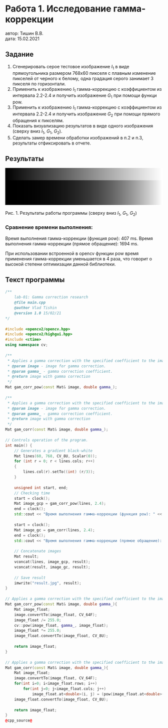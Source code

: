 # Работа 1. Исследование гамма-коррекции
автор: Тишин В.В.  
дата: 15.02.2021

Задание
-------
1. Сгенерировать серое тестовое изображение $I_1$ в виде прямоугольника размером 768х60 пикселя с плавным изменение пикселей от черного к белому, одна градация серого занимает 3 пикселя по горизонтали.
2. Применить  к изображению $I_1$ гамма-коррекцию с коэффициентом из интервала 2.2-2.4 и получить изображение $G_1$ при помощи функци pow.
3. Применить  к изображению $I_1$ гамма-коррекцию с коэффициентом из интервала 2.2-2.4 и получить изображение $G_2$ при помощи прямого обращения к пикселям.
4. Показать визуализацию результатов в виде одного изображения (сверху вниз $I_1$, $G_1$, $G_2$).
5. Сделать замер времени обработки изображений в п.2 и п.3, результаты отфиксировать в отчете.

Результаты
----------
![](lab01.jpg)

Рис. 1. Результаты работы программы (сверху вниз $I_1$, $G_1$, $G_2$)

### Сравнение времени выполнения:
Время выполнения гамма-коррекции (функция pow): 407 ms.
Время выполнения гамма-коррекции (прямое обращение): 1694 ms.

При использовании встроенной в opencv функции pow время применения гамма-коррекции уменьшается в 4 раза, что говорит о высокой степени оптимизации данной библиотеки.

Текст программы
---------------
```cpp
/**
    lab-01: Gamma correction research
    @file main.cpp
    @author Vlad Tishin
    @version 1.0 15/02/21
*/

#include <opencv2/opencv.hpp>
#include <opencv2/highgui.hpp>
#include <ctime>
using namespace cv;

/**
 * Applies a gamma correction with the specified coefficient to the image using the pow function.
 * @param image - image for gamma correction.
 * @param gamma_ - gamma correction coefficient.
 * @return image with gamma correction
 */
Mat gam_corr_pow(const Mat& image, double gamma_);

/**
 * Applies a gamma correction with the specified coefficient to the image using direct access to pixels.
 * @param image - image for gamma correction.
 * @param gamma_ - gamma correction coefficient.
 * @return image with gamma correction
 */
Mat gam_corr(const Mat& image, double gamma_);

// Controls operation of the program.
int main() {
    // Generates a gradient black-white
    Mat lines(60, 768, CV_8U, Scalar(0));
    for (int r = 0; r < lines.cols; r++)
    {
        lines.col(r).setTo((int) (r/3));
    }

    unsigned int start, end;
    // Checking time
    start = clock();
    Mat image_gcp = gam_corr_pow(lines, 2.4);
    end = clock();
    std::cout << "Время выполнения гамма-коррекции (функция pow): " << end - start << " ms." << std::endl;

    start = clock();
    Mat image_gc = gam_corr(lines, 2.4);
    end = clock();
    std::cout << "Время выполнения гамма-коррекции (прямое обращение): " << end - start << " ms." << std::endl;

    // Concatenate images
    Mat result;
    vconcat(lines, image_gcp, result);
    vconcat(result, image_gc, result);

    // Save result
    imwrite("result.jpg", result);
}

// Applies a gamma correction with the specified coefficient to the image using the pow function.
Mat gam_corr_pow(const Mat& image, double gamma_){
    Mat image_float;
    image.convertTo(image_float, CV_64F);
    image_float /= 255.0;
    cv::pow(image_float, gamma_, image_float);
    image_float *= 255.0;
    image_float.convertTo(image_float, CV_8U);

    return image_float;
}

// Applies a gamma correction with the specified coefficient to the image using direct access to pixels.
Mat gam_corr(const Mat& image, double gamma_){
    Mat image_float;
    image.convertTo(image_float, CV_64F);
    for(int i=0; i<image_float.rows; i++)
        for(int j=0; j<image_float.cols; j++)
            image_float.at<double>(i, j) = (pow(image_float.at<double>(i, j) / 255.0, gamma_) * 255.0);
    image_float.convertTo(image_float, CV_8U);

    return image_float;
}
@cpp_source@
```
